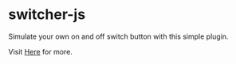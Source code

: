 switcher-js
===========

Simulate your own on and off switch button with this simple plugin.

Visit <a href="http://rockingeric.github.com/switcher-js/">Here</a> for more.